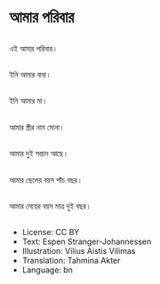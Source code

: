 # আমার পরিবার

##
এই আমার পরিবার।

##
ইনি আমার বাবা।

##
ইনি আমার মা।

##
আমার স্ত্রীর নাম মোনা।

##
আমার দুই সন্তান আছে।

##
আমার ছেলের বয়স পাঁচ বছর।

##
আমার মেয়ের বয়স মাত্র দুই বছর।

##
* License: CC BY
* Text: Espen Stranger-Johannessen
* Illustration: Vilius Aistis Vilimas
* Translation: Tahmina Akter
* Language: bn
